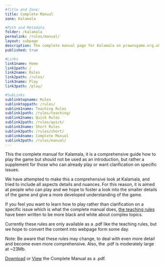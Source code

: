 ```yaml
---
#Title and Zone:
title: Complete Manual
zone: Kalamala

#Path and Metadata
folder: /kalamala
permalink: /rules/manual/
layout: subpage
description: The complete manual page for Kalamala on prawnsgame.org.uk, which is a comprehensive guide how to play the abstract strategy board game Kalamala. These rules are excellent for detail, but they are rather long.
published: true

#Links
link1name: Home
link1path: /
link2name: Rules
link2path: /rules/
link3name: Play
link3path: /play/

#SubLinks
sublinktopname: Rules
sublinktoppath: /rules/
sublink1name: Teaching Rules
sublink1path: /rules/teaching/
sublink2name: Quick Rules
sublink2path: /rules/quick/
sublink3name: Short Rules
sublink3path: /rules/short/
sublink4name: Complete Manual
sublink3path: /rules/manual/
---
```


This the complete manual for Kalamala, it is a comprehensive guide how to play the game but should not be used as an introduction, but rather a supplement for those who can already play or want clarification on specific issues.

We have attempted to make this a comprehensive look at Kalamala, and tried to include all aspects details and nuances. For this reason, it is aimed at people who can play and we hope to foster a look into the smaller details of the game and give a more developed understanding of the game.

If you feel you want to learn how to play rather than clarification on a specific issue which is what the complete manual does, [the teaching rules](/kalamala/rules/teaching/) have been written to be more black and white about complex topics.

Currently these rules are only available as a .pdf like the teaching rules, but we hope to convert the content into webpage form some day.

Note: Be aware that these rules may change, to deal with even more detail and become even more comprehensive. Also, the .pdf is moderately large at ~23Mb.

<a href="{{ site.baseurl }}/files/kalamala/.pdf" download="TheCompleteManualforKalamala.pdf">Download</a> or <a href="{{ site.baseurl }}/files/kalamala/TheCompleteManualforKalamala.pdf">View</a> the Complete Manual as a .pdf.
